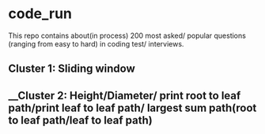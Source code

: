 # code_run
This repo contains about(in process)  200 most asked/ popular questions (ranging from easy to hard) in coding test/ interviews.

## __Cluster 1: Sliding window__

## __Cluster 2: Height/Diameter/ print root to leaf path/print leaf to leaf path/ largest sum path(root to leaf path/leaf to leaf path)
